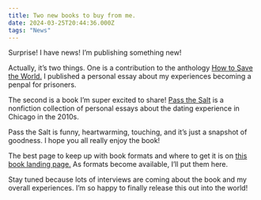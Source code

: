 ```yaml
---
title: Two new books to buy from me.
date: 2024-03-25T20:44:36.000Z
tags: "News"
---
```


Surprise! I have news! I’m publishing something new!

Actually, it’s two things. One is a contribution to the anthology [How to Save the World.](/posts/6517) I published a personal essay about my experiences becoming a penpal for prisoners.

The second is a book I’m super excited to share! [Pass the Salt](/posts/6522) is a nonfiction collection of personal essays about the dating experience in Chicago in the 2010s.

Pass the Salt is funny, heartwarming, touching, and it’s just a snapshot of goodness. I hope you all really enjoy the book!

The best page to keep up with book formats and where to get it is on [this book landing page.](/posts/6522) As formats become available, I’ll put them here.

Stay tuned because lots of interviews are coming about the book and my overall experiences. I’m so happy to finally release this out into the world!
